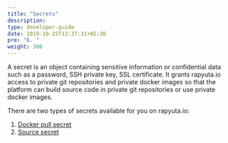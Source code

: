 ```yaml
---
title: "Secrets"
description:
type: developer-guide
date: 2019-10-25T12:37:31+05:30
pre: "6. "
weight: 300
---
```

A secret is an object containing sensitive information or confidential data such
as a password, SSH private key, SSL certificate. It grants rapyuta.io access to
private git repositories and private docker images so that the platform can build
source code in private git repositories or use private docker images.

There are two types of secrets available for you on rapyuta.io:

1. [Docker pull secret](./docker-pull-secret/)
2. [Source secret](./source-secret)